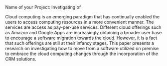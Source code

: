 Name of your Project: Invetigating of 


Cloud computing is an emerging paradigm that has continually enabled the users to access computing resources in a more convenient manner. The services are access as pay-per-use services. Different cloud offerings such as Amazon and Google Apps are increasingly obtaining a broader user base to encourage a software migration towards the cloud. However, it is a fact that such offerings are still at their infancy stages. This paper presents a research on investigating how to move from a software utilized on premise to embrace the cloud computing changes through the incorporation of the CRM solutions.
